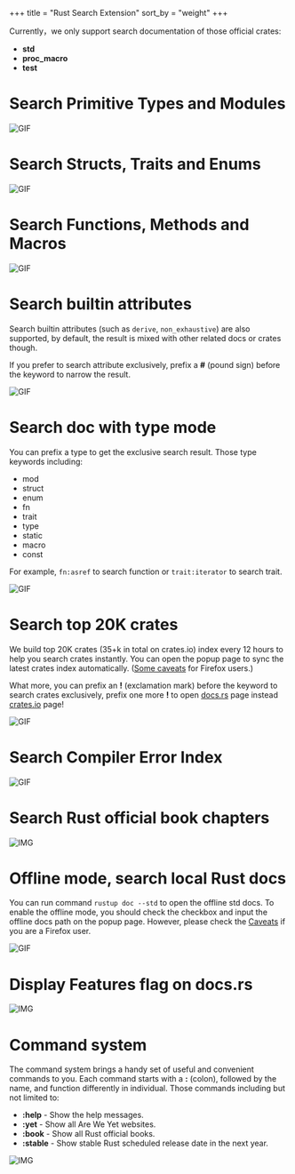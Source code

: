 +++
title = "Rust Search Extension"
sort_by = "weight"
+++

Currently，we only support search documentation of those official crates:
- **std**
- **proc_macro**
- **test**

# Search Primitive Types and Modules

![GIF](/primary-module.gif)

# Search Structs, Traits and Enums

![GIF](/struct-traits.gif)

# Search Functions, Methods and Macros

![GIF](/function-macros.gif)

# Search builtin attributes

Search builtin attributes (such as `derive`, `non_exhaustive`) are also supported, 
by default, the result is mixed with other related docs or crates though. 

If you prefer to search attribute exclusively, prefix a **#** (pound sign) before the keyword to narrow the result.

![GIF](/search-attributes.gif)

# Search doc with type mode

You can prefix a type to get the exclusive search result. Those type keywords including:
- mod
- struct
- enum
- fn
- trait
- type
- static
- macro
- const

For example, `fn:asref` to search function or `trait:iterator` to search trait.

![GIF](/type-mode.gif)

# Search top 20K crates

We build top 20K crates (35+k in total on crates.io) index every 12 hours to help you search crates instantly. 
You can open the popup page to sync the latest crates index automatically. ([Some caveats](/how-it-works/#caveats) 
for Firefox users.)

What more, you can prefix an **!** (exclamation mark) before the keyword to search crates exclusively, 
prefix one more **!** to open [docs.rs](https://docs.rs) page instead [crates.io](https://crates.io) page!

![GIF](/search-crates.gif)

# Search Compiler Error Index

![GIF](/error-index.gif)

# Search Rust official book chapters

![IMG](/search-book.png)

# Offline mode, search local Rust docs

You can run command `rustup doc --std` to open the offline std docs. 
To enable the offline mode, you should check the checkbox and input the offline docs path on the popup page. 
However, please check the [Caveats](/how-it-works/#caveats) if you are a Firefox user.  

![GIF](/offline-mode.gif)

# Display Features flag on docs.rs

![IMG](/feature-flags.png)

# Command system

The command system brings a handy set of useful and convenient commands to you. 
Each command starts with a **:** (colon), followed by the name, and function differently in individual.
Those commands including but not limited to:

- **:help** - Show the help messages. 
- **:yet** - Show all Are We Yet websites. 
- **:book** - Show all Rust official books. 
- **:stable** - Show stable Rust scheduled release date in the next year. 

![IMG](/command-system.gif)